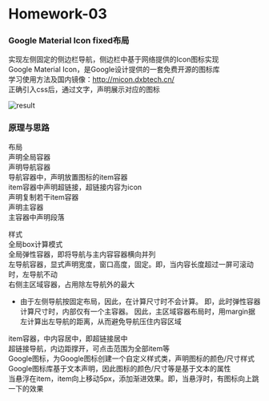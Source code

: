 # Homework-03
### Google Material Icon fixed布局
实现左侧固定的侧边栏导航，侧边栏中基于网络提供的Icon图标实现     
Google Material Icon，是Google设计提供的一套免费开源的图标库   
学习使用方法及国内镜像：http://micon.dxbtech.cn/   
正确引入css后，通过文字，声明展示对应的图标   

![result](https://github.com/bwhyman/web-course/blob/master/homeworks/homework-03/screen-01.gif)

### 原理与思路
布局   
声明全局容器    
声明导航容器   
导航容器中，声明放置图标的item容器   
item容器中声明超链接，超链接内容为icon   
声明复制若干item容器   
声明主容器   
主容器中声明段落   

样式   
全局box计算模式   
全局弹性容器，即将导航与主内容容器横向并列   
左导航容器，显式声明宽度，窗口高度，固定。即，当内容长度超过一屏可滚动时，左导航不动   
右侧主区域容器，占用除左导航外的最大
- 由于左侧导航按固定布局，因此，在计算尺寸时不会计算。
即，此时弹性容器计算尺寸时，内部仅有一个主容器。
因此，主区域容器布局时，用margin据左计算出左导航的距离，从而避免导航压住内容区域   

item容器，中内容居中，即超链接居中   
超链接导航，内边距撑开，可点击范围为全部item等   
Google图标，为Google图标创建一个自定义样式类，声明图标的颜色/尺寸样式   
Google图标库基于文本声明，因此图标的颜色/尺寸等是基于文本的属性   
当悬浮在item，item向上移动5px，添加渐进效果。即，当悬浮时，有图标向上跳一下的效果   